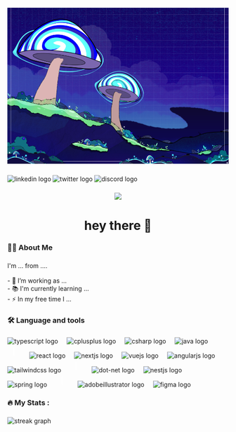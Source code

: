 ![Portrait](https://github.com/Logon2390/Logon2390/blob/main/banner.png)

###

<div align="left">
  <img src="https://raw.githubusercontent.com/maurodesouza/profile-readme-generator/master/src/assets/icons/social/linkedin/default.svg" width="37" height="25" alt="linkedin logo"  />
  <img src="https://raw.githubusercontent.com/maurodesouza/profile-readme-generator/master/src/assets/icons/social/twitter/default.svg" width="37" height="25" alt="twitter logo"  />
  <img src="https://raw.githubusercontent.com/maurodesouza/profile-readme-generator/master/src/assets/icons/social/discord/default.svg" width="37" height="25" alt="discord logo"  />
</div>

###

<div align="center">
  <img src="https://visitor-badge.laobi.icu/badge?page_id=Logon2390.Logon2390&"  />
</div>

###

<h1 align="center">hey there 👋</h1>

###

<h3 align="left">👩‍💻  About Me</h3>

###

<p align="left">I'm ... from ....<br><br>- 🔭 I’m working as ...<br>- 📚 I'm currently learning ...<br>- ⚡ In my free time I ...</p>

###

<h3 align="left">🛠 Language and tools</h3>

###

<div align="left">
  <img src="https://cdn.jsdelivr.net/gh/devicons/devicon/icons/typescript/typescript-original.svg" height="30" alt="typescript logo"  />
  <img width="12" />
  <img src="https://cdn.jsdelivr.net/gh/devicons/devicon/icons/cplusplus/cplusplus-original.svg" height="30" alt="cplusplus logo"  />
  <img width="12" />
  <img src="https://cdn.jsdelivr.net/gh/devicons/devicon/icons/csharp/csharp-original.svg" height="30" alt="csharp logo"  />
  <img width="12" />
  <img src="https://cdn.jsdelivr.net/gh/devicons/devicon/icons/java/java-original.svg" height="30" alt="java logo"  />
  <img width="12" />
  <img src="data:image/svg+xml;base64,PHN2ZyB4bWxucz0iaHR0cDovL3d3dy53My5vcmcvMjAwMC9zdmciIHdpZHRoPSIxMjgiIGhlaWdodD0iMTI4IiB2aWV3Qm94PSIwIDAgMTYgMTYiPjxwYXRoIGZpbGw9IiNmZmZmZmYiIGQ9Ik03Ljc1IDNhLjc1Ljc1IDAgMCAxIC43NS43NXY4LjVhLjc1Ljc1IDAgMCAxLTEuNSAwdi04LjVBLjc1Ljc1IDAgMCAxIDcuNzUgMyIvPjwvc3ZnPg==" height="30" width="30" alt="divider"  />
  <img width="12" />
  <img src="https://cdn.jsdelivr.net/gh/devicons/devicon/icons/react/react-original.svg" height="30" alt="react logo"  />
  <img width="12" />
  <img src="https://cdn.jsdelivr.net/gh/devicons/devicon/icons/nextjs/nextjs-original.svg" height="30" alt="nextjs logo"  />
  <img width="12" />
  <img src="https://cdn.jsdelivr.net/gh/devicons/devicon/icons/vuejs/vuejs-original.svg" height="30" alt="vuejs logo"  />
  <img width="12" />
  <img src="https://cdn.jsdelivr.net/gh/devicons/devicon/icons/angularjs/angularjs-original.svg" height="30" alt="angularjs logo"  />
  <img width="12" />
  <img src="https://skillicons.dev/icons?i=tailwind" height="30" alt="tailwindcss logo"  />
  <img width="12" />
    <img src="data:image/svg+xml;base64,PHN2ZyB4bWxucz0iaHR0cDovL3d3dy53My5vcmcvMjAwMC9zdmciIHdpZHRoPSIxMjgiIGhlaWdodD0iMTI4IiB2aWV3Qm94PSIwIDAgMTYgMTYiPjxwYXRoIGZpbGw9IiNmZmZmZmYiIGQ9Ik03Ljc1IDNhLjc1Ljc1IDAgMCAxIC43NS43NXY4LjVhLjc1Ljc1IDAgMCAxLTEuNSAwdi04LjVBLjc1Ljc1IDAgMCAxIDcuNzUgMyIvPjwvc3ZnPg==" height="30" width="30" alt="divider"  />
  <img width="12" />
  <img src="https://skillicons.dev/icons?i=dotnet" height="30" alt="dot-net logo"  />
  <img width="12" />
  <img src="https://cdn.jsdelivr.net/gh/devicons/devicon/icons/nestjs/nestjs-original.svg" height="30" alt="nestjs logo"  />
  <img width="12" />
  <img src="https://skillicons.dev/icons?i=spring" height="30" alt="spring logo"  />
  <img width="12" />
    <img src="data:image/svg+xml;base64,PHN2ZyB4bWxucz0iaHR0cDovL3d3dy53My5vcmcvMjAwMC9zdmciIHdpZHRoPSIxMjgiIGhlaWdodD0iMTI4IiB2aWV3Qm94PSIwIDAgMTYgMTYiPjxwYXRoIGZpbGw9IiNmZmZmZmYiIGQ9Ik03Ljc1IDNhLjc1Ljc1IDAgMCAxIC43NS43NXY4LjVhLjc1Ljc1IDAgMCAxLTEuNSAwdi04LjVBLjc1Ljc1IDAgMCAxIDcuNzUgMyIvPjwvc3ZnPg==" height="30" width="30" alt="divider"  />
  <img width="12" />
  <img src="https://skillicons.dev/icons?i=ai" height="30" alt="adobeillustrator logo"  />
  <img width="12" />
  <img src="https://skillicons.dev/icons?i=figma" height="30" alt="figma logo"  />
</div>

###

<h3 align="left">🔥   My Stats :</h3>

###

<div align="left">
  <img src="https://streak-stats.demolab.com?user=Logon2390&locale=en&mode=daily&theme=dark&hide_border=false&border_radius=5&order=3" height="220" alt="streak graph"  />
</div>

###
